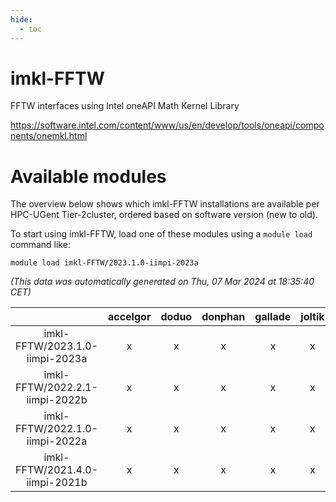 ```yaml
---
hide:
  - toc
---
```


imkl-FFTW
=========


FFTW interfaces using Intel oneAPI Math Kernel Library

https://software.intel.com/content/www/us/en/develop/tools/oneapi/components/onemkl.html
# Available modules


The overview below shows which imkl-FFTW installations are available per HPC-UGent Tier-2cluster, ordered based on software version (new to old).

To start using imkl-FFTW, load one of these modules using a `module load` command like:

```shell
module load imkl-FFTW/2023.1.0-iimpi-2023a
```

*(This data was automatically generated on Thu, 07 Mar 2024 at 18:35:40 CET)*  

| |accelgor|doduo|donphan|gallade|joltik|skitty|
| :---: | :---: | :---: | :---: | :---: | :---: | :---: |
|imkl-FFTW/2023.1.0-iimpi-2023a|x|x|x|x|x|x|
|imkl-FFTW/2022.2.1-iimpi-2022b|x|x|x|x|x|x|
|imkl-FFTW/2022.1.0-iimpi-2022a|x|x|x|x|x|x|
|imkl-FFTW/2021.4.0-iimpi-2021b|x|x|x|x|x|x|
